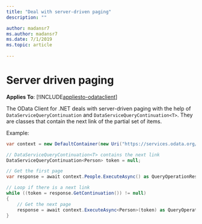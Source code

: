 ```yaml
---
title: "Deal with server-driven paging"
description: ""

author: madansr7
ms.author: madansr7
ms.date: 7/1/2019
ms.topic: article
 
---
```

# Server driven paging
**Applies To**: [!INCLUDE[appliesto-odataclient](../../includes/appliesto-odataclient-v6.md)]

The OData Client for .NET deals with server-driven paging with the help of `DataServiceQueryContinuation` and `DataServiceQueryContinuation<T>`. They are classes that contain the next link of the partial set of items.

Example:

``` csharp
var context = new DefaultContainer(new Uri("https://services.odata.org/v4/TripPinServiceRW/"));

// DataServiceQueryContinuation<T> contains the next link
DataServiceQueryContinuation<Person> token = null;

// Get the first page
var response = await context.People.ExecuteAsync() as QueryOperationResponse<Person>;

// Loop if there is a next link
while ((token = response.GetContinuation()) != null)
{
    // Get the next page
    response = await context.ExecuteAsync<Person>(token) as QueryOperationResponse<Person>;
}
```
